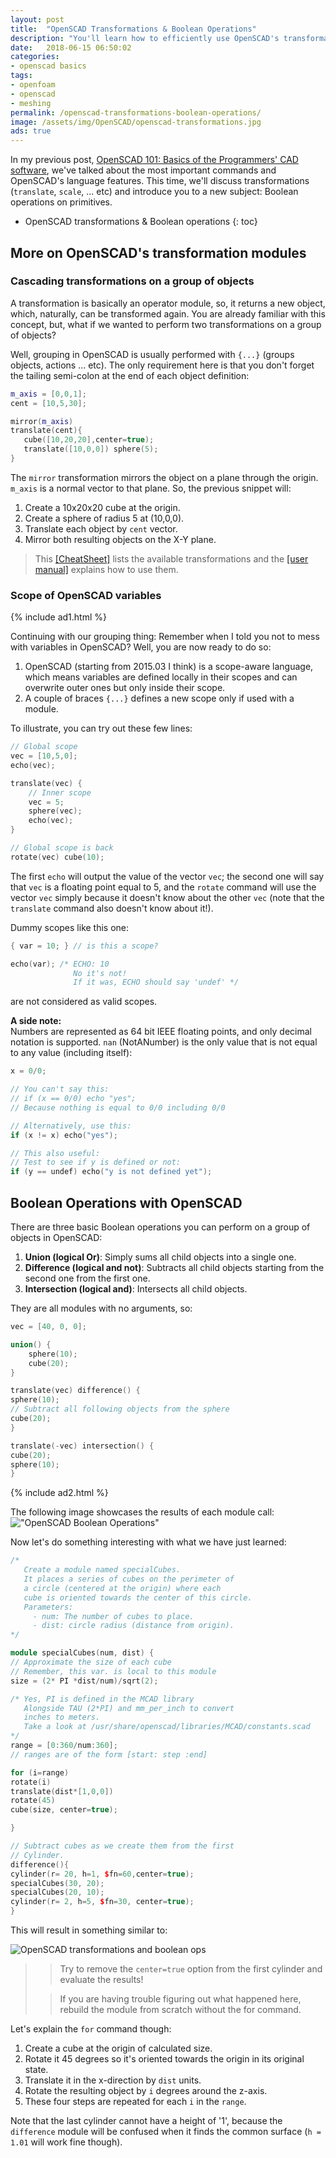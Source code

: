 ```yaml
---
layout: post
title:  "OpenSCAD Transformations & Boolean Operations"
description: "You'll learn how to efficiently use OpenSCAD's transformation and Boolean operation modules to create your STL geometries."
date:   2018-06-15 06:50:02
categories:
- openscad basics
tags: 
- openfoam
- openscad
- meshing
permalink: /openscad-transformations-boolean-operations/
image: /assets/img/OpenSCAD/openscad-transformations.jpg
ads: true
---
```


In my previous post, [OpenSCAD 101: Basics of the Programmers' CAD software](/openscad-basics/),
we've talked about the most important commands and OpenSCAD's language features.
This time, we'll discuss transformations (`translate`, `scale`, ... etc) and
introduce you to a new subject: Boolean operations on primitives.
<!--more-->


* OpenSCAD transformations & Boolean operations
{: toc}


## More on OpenSCAD's transformation modules

### Cascading transformations on a group of objects

A transformation is basically an operator module, so, it returns a new object,
which, naturally, can be transformed again. You are already familiar with this
concept, but, what if we wanted to perform two transformations on a group of
objects?

Well, grouping in OpenSCAD is usually performed with `{...}` (groups objects,
actions ... etc). The only requirement here is that you don't forget the tailing
semi-colon at the end of each object definition:

~~~cpp
m_axis = [0,0,1];
cent = [10,5,30];

mirror(m_axis) 
translate(cent){
   cube([10,20,20],center=true);
   translate([10,0,0]) sphere(5);
}
~~~

The `mirror` transformation mirrors the object on a plane through the origin.
`m_axis` is a normal vector to that plane. So, the previous snippet will:

1. Create a 10x20x20 cube at the origin.
2. Create a sphere of radius 5 at (10,0,0).
3. Translate each object by `cent` vector.
4. Mirror both resulting objects on the X-Y plane.

> This [[CheatSheet]](http://openscad.org/cheatsheet/) lists the available transformations
> and the [[user
> manual]](https://en.wikibooks.org/wiki/OpenSCAD_User_Manual/Transformations#mirror)
> explains how to use them. 

### Scope of OpenSCAD variables

{% include ad1.html %}

Continuing with our grouping thing: Remember when I told you not to mess with
variables in OpenSCAD? Well, you are now ready to do so:

1. OpenSCAD (starting from 2015.03 I think) is a scope-aware language, which
   means variables are defined locally in their scopes and can overwrite outer
   ones but only inside their scope.
2. A couple of braces `{...}` defines a new scope only if used with a module.

To illustrate, you can try out these few lines:

~~~cpp
// Global scope
vec = [10,5,0];
echo(vec);

translate(vec) {
    // Inner scope
    vec = 5;
    sphere(vec);
    echo(vec);
}

// Global scope is back
rotate(vec) cube(10);
~~~

The first `echo` will output the value of the vector `vec`; the second one will
say that `vec` is a floating point equal to 5, and the `rotate` command
will use the vector `vec` simply because it doesn't know about the other `vec`
(note that the `translate` command also doesn't know about it!).

Dummy scopes like this one:
~~~cpp
{ var = 10; } // is this a scope?

echo(var); /* ECHO: 10 
              No it's not! 
              If it was, ECHO should say 'undef' */
~~~
are not considered as valid scopes.

**A side note:**  
Numbers are represented as 64 bit IEEE floating points, and only decimal
notation is supported.
`nan` (NotANumber) is the only value that is not equal to any value (including
itself):
~~~cpp
x = 0/0;

// You can't say this:
// if (x == 0/0) echo "yes";
// Because nothing is equal to 0/0 including 0/0

// Alternatively, use this:
if (x != x) echo("yes");

// This also useful:
// Test to see if y is defined or not:
if (y == undef) echo("y is not defined yet");
~~~

## Boolean Operations with OpenSCAD

There are three basic Boolean operations you can perform on a group of objects
in OpenSCAD:

1. **Union (logical Or)**: Simply sums all child objects into a single one.
2. **Difference (logical and not)**: Subtracts all child objects starting from
   the second one from the first one.
3. **Intersection (logical and)**: Intersects all child objects.


They are all modules with no arguments, so:
~~~cpp
vec = [40, 0, 0];

union() {
    sphere(10);
    cube(20);
}

translate(vec) difference() {
sphere(10);
// Subtract all following objects from the sphere
cube(20);
}

translate(-vec) intersection() {
cube(20);
sphere(10);
}
~~~

{% include ad2.html %}

The following image showcases the results of each module call:
!["OpenSCAD Boolean Operations"](/assets/img/OpenSCAD/openscad-boolean-operations.jpg)


Now let's do something interesting with what we have just learned:

~~~cpp
/*
   Create a module named specialCubes.
   It places a series of cubes on the perimeter of
   a circle (centered at the origin) where each
   cube is oriented towards the center of this circle.
   Parameters:
     - num: The number of cubes to place.
     - dist: circle radius (distance from origin). 
*/

module specialCubes(num, dist) {
// Approximate the size of each cube
// Remember, this var. is local to this module
size = (2* PI *dist/num)/sqrt(2);

/* Yes, PI is defined in the MCAD library
   Alongside TAU (2*PI) and mm_per_inch to convert
   inches to meters.
   Take a look at /usr/share/openscad/libraries/MCAD/constants.scad
*/
range = [0:360/num:360];
// ranges are of the form [start: step :end]

for (i=range)
rotate(i)
translate(dist*[1,0,0])
rotate(45)
cube(size, center=true);

}

// Subtract cubes as we create them from the first
// Cylinder.
difference(){
cylinder(r= 20, h=1, $fn=60,center=true);
specialCubes(30, 20);
specialCubes(20, 10);
cylinder(r= 2, h=5, $fn=30, center=true);
}
~~~

This will result in something similar to:

![OpenSCAD transformations and boolean ops](/assets/img/OpenSCAD/openscad-interesting-boolean.jpg)

>
> > Try to remove the `center=true` option from the first cylinder and
> > evaluate the results!
> 
> > If you are having trouble figuring out what happened here,  
> > rebuild the module from scratch without the for command.
>

Let's explain the `for` command though:
1. Create a cube at the origin of calculated size.
2. Rotate it 45 degrees so it's oriented towards the origin in its original state.
3. Translate it in the x-direction by `dist` units.
4. Rotate the resulting object by `i` degrees around the z-axis. 
5. These four steps are repeated for each `i` in the `range`.

Note that the last cylinder cannot have a height of '1', because 
the `difference` module will be confused when it finds the common
 surface (`h = 1.01` will work fine though).

